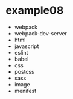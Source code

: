 # example08
- webpack
- webpack-dev-server
- html
- javascript
- eslint
- babel
- css
- postcss
- sass
- image
- menifest
